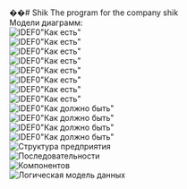 ��#   S h i k 
The program for the company shik <br />
Модели диаграмм: <br />
![IDEF0"Как есть"](https://github.com/GREG-08/Shik/blob/main/1.PNG) <br />
![IDEF0"Как есть"](https://github.com/GREG-08/Shik/blob/main/2.PNG) <br />
![IDEF0"Как есть"](https://github.com/GREG-08/Shik/blob/main/3.PNG) <br />
![IDEF0"Как есть"](https://github.com/GREG-08/Shik/blob/main/4.PNG) <br />
![IDEF0"Как есть"](https://github.com/GREG-08/Shik/blob/main/5.PNG) <br />
![IDEF0"Как есть"](https://github.com/GREG-08/Shik/blob/main/6.PNG) <br />
![IDEF0"Как есть"](https://github.com/GREG-08/Shik/blob/main/7.PNG) <br />
![IDEF0"Как есть"](https://github.com/GREG-08/Shik/blob/main/8.PNG) <br />
![IDEF0"Как должно быть"](https://github.com/GREG-08/Shik/blob/main/9.PNG) <br />
![IDEF0"Как должно быть"](https://github.com/GREG-08/Shik/blob/main/10.PNG) <br />
![IDEF0"Как должно быть"](https://github.com/GREG-08/Shik/blob/main/11.PNG) <br />
![IDEF0"Как должно быть"](https://github.com/GREG-08/Shik/blob/main/12.PNG) <br />
![Структура предприятия](https://github.com/GREG-08/Shik/blob/main/13.PNG) <br />
![Последовательности](https://github.com/GREG-08/Shik/blob/main/14.PNG) <br />
![Компонентов](https://github.com/GREG-08/Shik/blob/main/15.PNG) <br />
![Логическая модель данных](https://github.com/GREG-08/Shik/blob/main/16.PNG) <br />


 
 
